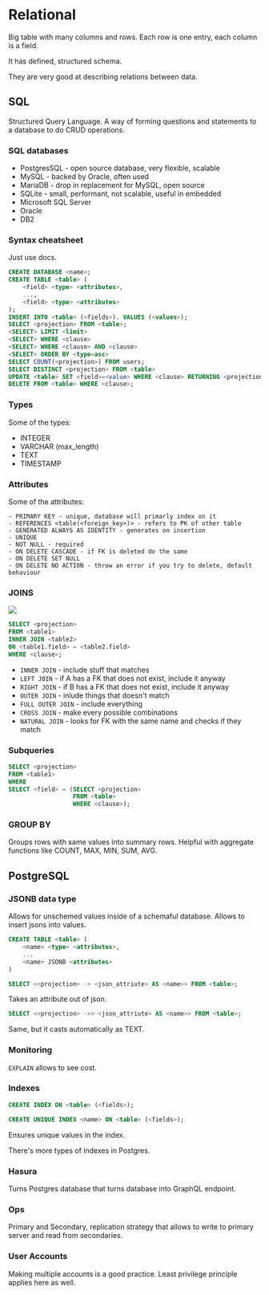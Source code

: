 # Relational

Big table with many columns and rows. Each row is one entry, each column is a field.

It has defined, structured schema. 

They are very good at describing relations between data. 

## SQL

Structured Query Language. A way of forming questions and statements to a database to do CRUD operations.

### SQL databases

- PostgresSQL - open source database, very flexible, scalable
- MySQL - backed by Oracle, often used
- MariaDB - drop in replacement for MySQL, open source
- SQLite - small, performant, not scalable, useful in embedded
- Microsoft SQL Server
- Oracle
- DB2

### Syntax cheatsheet

Just use docs.

```sql
CREATE DATABASE <name>;
CREATE TABLE <table> (
    <field> <type> <attributes>,
    ...,
    <field> <type> <attributes>
);
INSERT INTO <table> (<fields>). VALUES (<values>);
SELECT <projection> FROM <table>;
<SELECT> LIMIT <limit>
<SELECT> WHERE <clause>
<SELECT> WHERE <clause> AND <clause>
<SELECT> ORDER BY <type=asc>
SELECT COUNT(<projection>) FROM users;
SELECT DISTINCT <projection> FROM <table>
UPDATE <table> SET <field>=<value> WHERE <clause> RETURNING <projection>;
DELETE FROM <table> WHERE <clause>;
```

### Types

Some of the types:

- INTEGER
- VARCHAR (max_length)
- TEXT
- TIMESTAMP

### Attributes

Some of the attributes:

```
- PRIMARY KEY - unique, database will primarly index on it
- REFERENCES <table(<foreign_key>)> - refers to PK of other table
- GENERATED ALWAYS AS IDENTITY - generates on insertion
- UNIQUE
- NOT NULL - required
- ON DELETE CASCADE - if FK is deleted do the same
- ON DELETE SET NULL
- ON DELETE NO ACTION - throw an error if you try to delete, default behaviour
```

### JOINS
![](https://btholt.github.io/complete-intro-to-databases/static/a729907d372a71692cc11a04cf37a85b/5a190/SQL_Joins.png)

```sql
SELECT <projection>
FROM <table1>
INNER JOIN <table2>
ON <table1.field> = <table2.field>
WHERE <clause>; 
```

- `INNER JOIN` - include stuff that matches
- `LEFT JOIN` - if A has a FK that does not exist, include it anyway
- `RIGHT JOIN` - if B has a FK that does not exist, include it anyway
- `OUTER JOIN` - inlude things that doesn't match
- `FULL OUTER JOIN` - include everything
- `CROSS JOIN` - make every possible combinations
- `NATURAL JOIN` - looks for FK with the same name and checks if they match

### Subqueries

```sql
SELECT <projection>
FROM <table1>
WHERE
SELECT <field> = (SELECT <projection>
                  FROM <table>
                  WHERE <clause>); 
```

### GROUP BY

Groups rows with same values into summary rows. Helpful with aggregate functions like COUNT, MAX, MIN, SUM, AVG.

## PostgreSQL

### JSONB data type

Allows for unschemed values inside of a schemaful database. Allows to insert jsons into values. 

```sql
CREATE TABLE <table> (
    <name> <type> <attributes>,
    ...
    <name> JSONB <attributes>
)
```

```sql
SELECT <<projection> -> <json_attriute> AS <name>> FROM <table>;
```

Takes an attribute out of json.

```sql
SELECT <<projection> ->> <json_attriute> AS <name>> FROM <table>;
```

Same, but it casts automatically as TEXT.

### Monitoring

`EXPLAIN` allows to see cost.

### Indexes

```sql
CREATE INDEX ON <table> (<fields>);
```

```sql
CREATE UNIQUE INDEX <name> ON <table> (<fields>);
```
Ensures unique values in the index.

There's more types of indexes in Postgres.


### Hasura

Turns Postgres database that turns database into GraphQL endpoint.


### Ops

Primary and Secondary, replication strategy that allows to write to primary server and read from secondaries.

### User Accounts

Making multiple accounts is a good practice. Least privilege principle applies here as well.